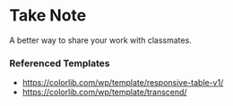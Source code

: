# Take Note

A better way to share your work with classmates.

### Referenced Templates 

 - https://colorlib.com/wp/template/responsive-table-v1/
 - https://colorlib.com/wp/template/transcend/